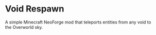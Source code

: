 # Void Respawn

A simple Minecraft NeoForge mod that teleports entities from any void to the Overworld sky.

